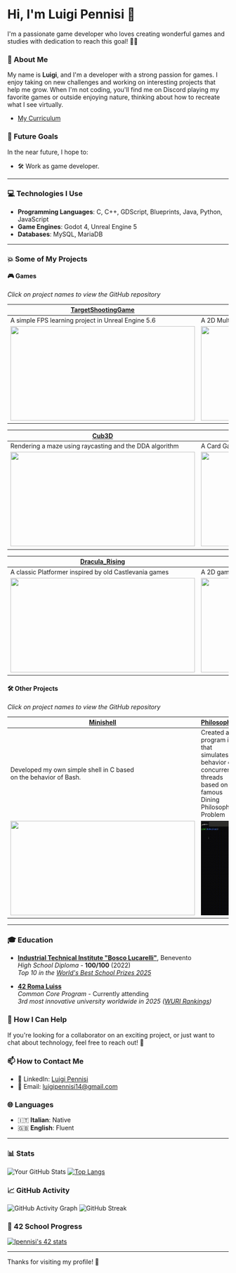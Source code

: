 # Hi, I'm Luigi Pennisi 👋

I'm a passionate game developer who loves creating wonderful games and studies with dedication to reach this goal! 👨‍💻

### 🚀 About Me
My name is **Luigi**, and I'm a developer with a strong passion for games. I enjoy taking on new challenges and working on interesting projects that help me grow. When I'm not coding, you'll find me on Discord playing my favorite games or outside enjoying nature, thinking about how to recreate what I see virtually.
- [My Curriculum](CV_EN_Pennisi_Luigi.pdf)

### 🚀 Future Goals
In the near future, I hope to:
- 🛠️ Work as game developer.

---

### 💻 Technologies I Use

- **Programming Languages**: C, C++, GDScript, Blueprints, Java, Python, JavaScript
- **Game Engines**: Godot 4, Unreal Engine 5
- **Databases**: MySQL, MariaDB

---

### 💥 Some of My Projects

#### 🎮 Games

*Click on project names to view the GitHub repository*

|              **[TargetShootingGame](https://github.com/Ruy41321/TargetShootingGame)**                                          |                                 **[IceSkating](https://github.com/Ruy41321/IceSkating)**                                        |
|-----------------------------------------------------------------|----------------------------------------------------------------------------------|
|     A simple FPS learning project in Unreal Engine 5.6         |                   A 2D Multiplayer Puzzle Game                  |
|  <img src="https://github.com/Ruy41321/TargetShootingGame/blob/master/Extra/MiniPreview.png" width="420" height="215"> |  <img src="https://github.com/Ruy41321/IceSkating/blob/main/extra/preview.gif" width="420" height="215"> |

|              **[Cub3D](https://github.com/Ruy41321/42_Cub3D)**                                                   |                                 **[JTrash](https://github.com/Ruy41321/JTrash)**                                        |
|--------------------------------------------------------------------------|----------------------------------------------------------------------------------|
|   Rendering a maze using raycasting and the DDA algorithm                |                   A Card Game for Windows                  |
|  <img src="https://github.com/Ruy41321/42_Cub3D/blob/main/extra/cub.gif" width="420" height="215"> |  <a href="https://youtu.be/iM-lA3DXjxs" target="_blank"><img src="https://github.com/Ruy41321/JTrash/assets/100509825/3f568ddb-419b-4d58-b762-58f47fc2dc5c" width="420" height="215" /></a> |

|              **[Dracula_Rising](https://github.com/Ruy41321/Dracula_Rising)**                                  |                      **[AlienEggs](https://github.com/Ruy41321/AlienEggs)**                             |
|---------------------------------------------------------|------------------------------------------------------------|
|            A classic Platformer inspired by old Castlevania games                      |            A 2D game where you have to run from an Alien   |
| <img src="https://github.com/Ruy41321/Dracula_Rising/blob/main/extra/preview.gif"  width="420" height="215"> | <img src="https://github.com/Ruy41321/AlienEggs/blob/main/extra/execution.gif" width="420" height="215"> |

#### 🛠️ Other Projects

*Click on project names to view the GitHub repository*

|              **[Minishell](https://github.com/Ruy41321/42_Minishell)**                                                                                       |                                 **[Philosophers](https://github.com/Ruy41321/42_Philosophers)**                                                                                   |
|--------------------------------------------------------------------------------------------------------------|-----------------------------------------------------------------------------------------------------------------------------|
|   <div style="max-width: 420px;">Developed my own simple shell in C based <br>on the behavior of Bash.</div>                                          | <div style="max-width: 420px;">Created a program in C that simulates the behavior of N <br>concurrent threads based on the famous<br> Dining Philosophers Problem</div>  |
|  <img src="https://github.com/Ruy41321/42_Minishell/blob/main/extra/minishell.gif" width="420" height="215"> |  <img src="https://github.com/Ruy41321/42_Philosophers/blob/main/extra/execution.gif" width="420" height="215">             |

---

### 🎓 Education

- **[Industrial Technical Institute "Bosco Lucarelli"](https://www.itilucarelli.edu.it/)**, Benevento  
  *High School Diploma* - **100/100** (2022)  
  *Top 10 in the [World's Best School Prizes 2025](https://t4.education/worlds-best-school-prizes/)*

- **[42 Roma Luiss](https://42roma.it/)**  
  *Common Core Program* - Currently attending  
  *3rd most innovative university worldwide in 2025 ([WURI Rankings](https://www.wuri.world/wuri-ranking-2025))*

### 📍 How I Can Help
If you're looking for a collaborator on an exciting project, or just want to chat about technology, feel free to reach out! 💬

### 📫 How to Contact Me
- 💼 LinkedIn: [Luigi Pennisi](https://www.linkedin.com/in/luigi-pennisi-03271922b/)
- 📧 Email: [luigipennisi14@gmail.com](mailto:luigipennisi14@gmail.com)

### 🌐 Languages
- 🇮🇹 **Italian**: Native
- 🇬🇧 **English**: Fluent

---

### 📊 Stats
![Your GitHub Stats](https://github-readme-stats.vercel.app/api?username=ruy41321&show_icons=true&count_private=true&hide=prs)
[![Top Langs](https://github-readme-stats.vercel.app/api/top-langs/?username=Ruy41321&layout=compact)](https://github.com/anuraghazra/github-readme-stats)

### 📈 GitHub Activity
![GitHub Activity Graph](https://github-readme-activity-graph.vercel.app/graph?username=Ruy41321&theme=react-dark&hide_border=true)
![GitHub Streak](https://github-readme-streak-stats.herokuapp.com/?user=Ruy41321&theme=dark)

### 🏫 42 School Progress
[![lpennisi's 42 stats](https://badge.mediaplus.ma/greenbinary/lpennisi?1337Badge=off&UM6P=off)](https://github.com/oakoudad/badge42)

---

Thanks for visiting my profile! 👾
